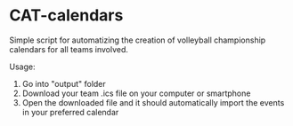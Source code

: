 # CAT-calendars

Simple script for automatizing the creation of volleyball championship calendars for all teams involved.

Usage:
1. Go into "output" folder
2. Download your team .ics file on your computer or smartphone
3. Open the downloaded file and it should automatically import the events in your preferred calendar
